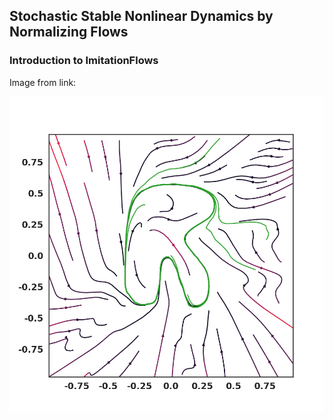 ## Stochastic Stable Nonlinear Dynamics  by Normalizing Flows
### Introduction to ImitationFlows



Image from link:

![Image](https://github.com/TheCamusean/theCamusean.github.io/blob/master/_figures/RSHAPE.png)
